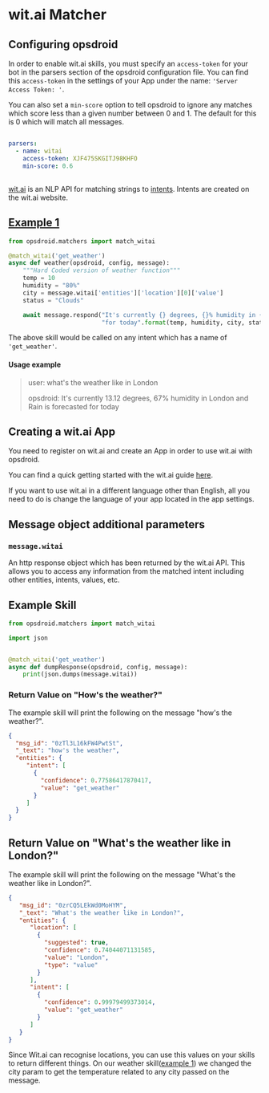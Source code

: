 # wit.ai Matcher

## Configuring opsdroid

In order to enable wit.ai skills, you must specify an `access-token` for your bot in the parsers section of the opsdroid configuration file. 
You can find this `access-token` in the settings of your App under the name: `'Server Access Token: '`. 

You can also set a `min-score` option to tell opsdroid to ignore any matches which score less than a given number between 0 and 1. The default for this is 0 which will match all messages.

```yaml

parsers:
  - name: witai
    access-token: XJF475SKGITJ98KHFO
    min-score: 0.6
```

##

[wit.ai](https://wit.ai) is an NLP API for matching strings to [intents](https://wit.ai/docs/recipes#categorize-the-user-intent). Intents are created on the wit.ai website.

## [Example 1](#example1)

```python
from opsdroid.matchers import match_witai

@match_witai('get_weather')
async def weather(opsdroid, config, message):
    """Hard Coded version of weather function"""
    temp = 10
    humidity = "80%"
    city = message.witai['entities']['location'][0]['value']
    status = "Clouds"

    await message.respond("It's currently {} degrees, {}% humidity in {} and {} is forecasted "
                          "for today".format(temp, humidity, city, status))
```

The above skill would be called on any intent which has a name of `'get_weather'`. 

#### Usage example

> user: what's the weather like in London
>
> opsdroid: It's currently 13.12 degrees, 67% humidity in London and Rain is forecasted for today

## Creating a wit.ai App
You need to register on wit.ai and create an App in order to use wit.ai with opsdroid.

You can find a quick getting started with the wit.ai guide [here](https://wit.ai/getting-started).

If you want to use wit.ai in a different language other than English, all you need to do is change the language of your app located in the app settings.

## Message object additional parameters

### `message.witai`

An http response object which has been returned by the wit.ai API. This allows you to access any information from the matched intent including other entities, intents, values, etc.


## Example Skill

```python
from opsdroid.matchers import match_witai

import json


@match_witai('get_weather')
async def dumpResponse(opsdroid, config, message):
    print(json.dumps(message.witai))
```

### Return Value on "How's the weather?"

The example skill will print the following on the message "how's the weather?".

```json
{
  "msg_id": "0zTl3L16kFW4PwtSt", 
  "_text": "how's the weather", 
  "entities": {
     "intent": [
       {
         "confidence": 0.77586417870417, 
         "value": "get_weather"
       } 
     ]    
  }
}
```

## Return Value on "What's the weather like in London?"

The example skill will print the following on the message "What's the weather like in London?".

```json
{
   "msg_id": "0zrCQ5LEkWd0MoHYM", 
   "_text": "What's the weather like in London?", 
   "entities": {
      "location": [
        {
          "suggested": true, 
          "confidence": 0.74044071131585, 
          "value": "London", 
          "type": "value"
        }
      ], 
      "intent": [
        {
          "confidence": 0.99979499373014, 
          "value": "get_weather"
        }
      ]
   }
}

```

Since Wit.ai can recognise locations, you can use this values on your skills to return different things. 
On our weather skill([example 1](#example1)) we changed the city param to get the temperature related to any city passed on the message.


